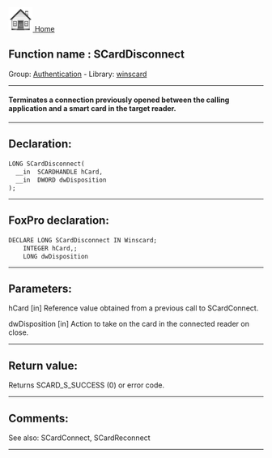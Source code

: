 [<img src="../../images/home.png"> Home ](https://github.com/VFPX/Win32API)  

## Function name : SCardDisconnect
Group: [Authentication](../../functions_group.md#Authentication)  -  Library: [winscard](../../libraries.md#winscard)  
***  


#### Terminates a connection previously opened between the calling application and a smart card in the target reader.
***  


## Declaration:
```foxpro  
LONG SCardDisconnect(
  __in  SCARDHANDLE hCard,
  __in  DWORD dwDisposition
);  
```  
***  


## FoxPro declaration:
```foxpro  
DECLARE LONG SCardDisconnect IN Winscard;
	INTEGER hCard,;
	LONG dwDisposition  
```  
***  


## Parameters:
hCard [in] 
Reference value obtained from a previous call to SCardConnect.

dwDisposition [in] 
Action to take on the card in the connected reader on close.
  
***  


## Return value:
Returns SCARD_S_SUCCESS (0) or error code.  
***  


## Comments:
See also: SCardConnect, SCardReconnect   
  
***  

